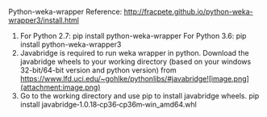Python-weka-wrapper
Reference: http://fracpete.github.io/python-weka-wrapper3/install.html

1. For Python 2.7: pip install python-weka-wrapper
   For Python 3.6: pip install python-weka-wrapper3
2. Javabridge is required to run weka wrapper in python. Download the javabridge wheels to your working directory (based on your windows 32-bit/64-bit version and python version) from https://www.lfd.uci.edu/~gohlke/pythonlibs/#javabridge![image.png](attachment:image.png)
3. Go to the working directory and use pip to install javabridge wheels. 
   pip install javabridge‑1.0.18‑cp36‑cp36m‑win_amd64.whl 
